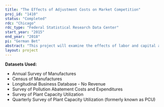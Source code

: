 ```yaml
---
title: "The Effects of Adjustment Costs on Market Competition"
proj_id: "1410"
status: "Completed"
rdc: "Chicago"
rdc_type: "Federal Statistical Research Data Center"
start_year: "2015"
end_year: "2018"
pi: "German Bet"
abstract: "This project will examine the effects of labor and capital adjustment costs on market competition and market structure. This question is of particular interest since capacity addition and withdrawal decisions are important strategic decisions that can have a significant impact on price and profitability in the short run. Moreover, given that investment is long-lived, it is a critical determinant of how the competitive environment evolves in the long-run. Although the empirical literature in industrial organization has widely explored the connection between market structure and the competitiveness of market outcomes, the literature connecting labor and capital adjustment costs and market competition is scarce. This project will attempt to fill this gap in the literature by conducting a detailed microeconomic analysis using plant-level data. The relationship between four main topics and adjustment costs will be studied: entry and exit, investment, market power, and technology adoption."
layout: project
---
```


**Datasets Used:**

  - Annual Survey of Manufactures 
  - Census of Manufactures 
  - Longitudinal Business Database - No Revenue 
  - Survey of Pollution Abatement Costs and Expenditures 
  - Survey of Plant Capacity Utilization 
  - Quarterly Survey of Plant Capacity Utilization (formerly known as PCU) 

